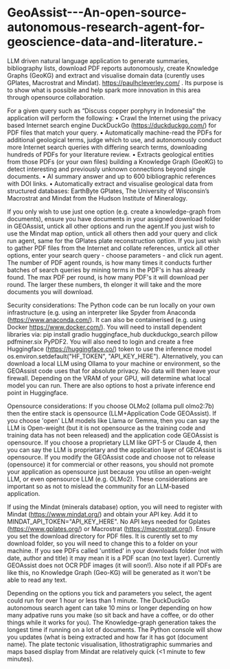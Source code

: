 # GeoAssist---An-open-source-autonomous-research-agent-for-geoscience-data-and-literature.-
LLM driven natural language application to generate summaries, bibliography lists, download PDF reports autonomously, create Knowledge Graphs (GeoKG) and extract and visualise domain data (curently uses GPlates, Macrostrat and Mindat). https://paulhcleverley.com/ . Its purpose is to show what is possible and help spark more innovation in this area through opensource collaboration.

For a given query such as “Discuss copper porphyry in Indonesia” the application will perform the following:
•	Crawl the Internet using the privacy based Internet search engine DuckDuckGo (https://duckduckgo.com/) for PDF files that match your query.
•	Automatically machine-read the PDFs for additional geological terms, judge which to use, and autonomously conduct more Internet search queries with differing search terms, downloading hundreds of PDFs for your literature review.
•	Extracts geological entities from those PDFs (or your own files) building a Knowledge Graph (GeoKG) to detect interesting and previously unknown connections beyond single documents.
•	AI summary answer and up to 600 bibliographic references with DOI links.
•	Automatically extract and visualise geological data from structured databases: EarthByte GPlates, The University of Wisconsin’s Macrostrat and Mindat from the Hudson Institute of Mineralogy.

If you only wish to use just one option (e.g. create a knowledge-graph from documents), ensure you have documents in your assigned download folder in GEOAssist, untick all other options and run the agent.If you just wish to use the Mindat map option, untick all others then add your query and click run agent, same for the GPlates plate reconstruction option. If you just wish to gather PDF files from the Internet and collate references, untick all other options, enter your search query - choose parameters - and click run agent. The number of PDF agent rounds, is how many times it conducts further batches of search queries by mining terms in the PDF's in has already found. The max PDF per round, is how many PDF's it will download per round. The larger these numbers, th elonger it will take and the more documents you will download.

Security considerations: The Python code can be run locally on your own infrastructure (e.g. using an interpreter like Spyder from Anaconda (https://www.anaconda.com/). It can also be containerised (e.g. using Docker https://www.docker.com/). You will need to install dependent libraries via: pip install gradio huggingface_hub duckduckgo_search pillow pdfminer.six PyPDF2. You will also need to login and create a free Huggingface (https://huggingface.co/) token to use the inference model os.environ.setdefault("HF_TOKEN", "API_KEY_HERE"). Alternatively, you can download a local LLM using Ollama to your machine or environment, so the GEOAssist code uses that for absolute privacy. No data will then leave your firewall. Depending on the VRAM of your GPU, will determine what local model you can run. There are also options to host a private inference end point in Huggingface. 

Opensource considerations: If you choose OLMo2 (ollama pull olmo2:7b) then the entire stack is opensource (LLM+Application Code GEOAssist). If you choose 'open' LLM models like Llama or Gemma, then you can say the LLM is Open-weight (but it is not opensource as the training code and training data has not been released) and the application code GEOAssist is opensource. If you choose a proprietary LLM like GPT-5 or Claude 4, then you can say the LLM is proprietary and the application layer of GEOAssist is opensource. If you modify the GEOAssist code and choose not to release (opensource) it for commercial or other reasons, you should not promote your application as opensource just because you utilise an open-weight LLM, or even opensource LLM (e.g. OLMo2). These considerations are important so as not to mislead the community for an LLM-based application.

If using the Mindat (minerals database) option, you will need to register with Mindat (https://www.mindat.org/) and obtain your API key. Add it to MINDAT_API_TOKEN="API_KEY_HERE". No API keys needed for Gplates (https://www.gplates.org/) or Macrostrat (https://macrostrat.org/).
Ensure you set the download directory for PDF files. It is curently set to my download folder, so you will need to change this to a folder on your machine.
If you see PDFs called 'untitled' in your downloads folder (not with date, author and title) it may mean it is a PDF scan (no text layer). Currently GEOAssist does not OCR PDF images (it will soon!). Also note if all PDFs are like this, no Knowledge Graph (Geo-KG) will be generated as it won't be able to read any text.

Depending on the options you tick and parameters you select, the agent could run for over 1 hour or less than 1 minute. The DuckDuckGo autonomous search agent can take 10 mins or longer depending on how many adpative runs you make (so sit back and have a coffee, or do other things while it works for you). The Knowledge-graph generation takes the longest time if running on a lot of documents. The Python console will show you updates (what is being extracted and how far it has got (document name). The plate tectonic visualisation, lithostratigraphic summaries and maps based display from Mindat are relatively quick (<1 minute to few minutes).
